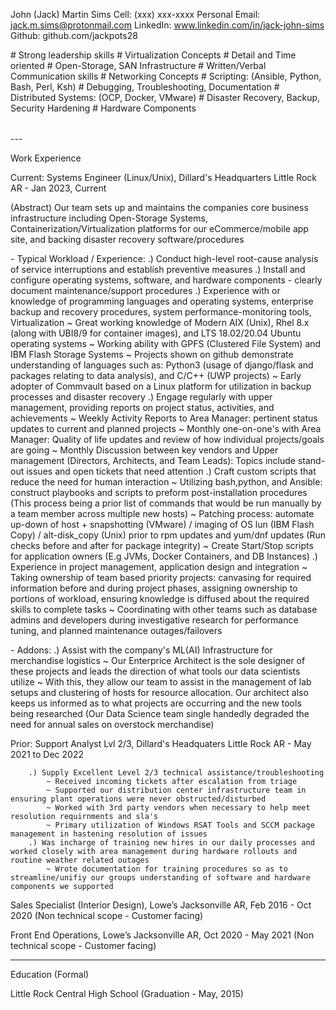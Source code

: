 John (Jack) Martin Sims
Cell: (xxx) xxx-xxxx
Personal Email: jack.m.sims@protonmail.com
LinkedIn: www.linkedin.com/in/jack-john-sims
Github: github.com/jackpots28

<table>
# Strong leadership skills						# Virtualization Concepts
# Detail and Time oriented						# Open-Storage, SAN Infrastructure
# Written/Verbal Communication skills			# Networking Concepts
# Scripting: (Ansible, Python, Bash, Perl, Ksh)	# Debugging, Troubleshooting, Documentation
# Distributed Systems: (OCP, Docker, VMware)	# Disaster Recovery, Backup, Security Hardening
# Hardware Components
</table>
---

Work Experience

Current:
Systems Engineer (Linux/Unix), Dillard's Headquarters
Little Rock AR - Jan 2023, Current

(Abstract) Our team sets up and maintains the companies core business infrastructure including Open-Storage Systems, Containerization/Virtualization platforms for our eCommerce/mobile app site, and backing disaster recovery software/procedures
<p>
	- Typical Workload / Experience:
		.) Conduct high-level root-cause analysis of service interruptions and establish preventive measures
		.) Install and configure operating systems, software, and hardware components - clearly document maintenance/support procedures
		.) Experience with or knowledge of programming languages and operating systems, enterprise backup and recovery procedures, system performance-monitoring tools, Virtualization
			~ Great working knowledge of Modern AIX (Unix), Rhel 8.x (along with UBI8/9 for container images), and LTS 18.02/20.04 Ubuntu operating systems
			~ Working ability with GPFS (Clustered File System) and IBM Flash Storage Systems
			~ Projects shown on github demonstrate understanding of languages such as: Python3 (usage of django/flask and packages relating to data analysis), and C/C++ (UWP projects)
			~ Early adopter of Commvault based on a Linux platform for utilization in backup processes and disaster recovery
		.) Engage regularly with upper management, providing reports on project status, activities, and achievements
			~ Weekly Activity Reports to Area Manager: pertinent status updates to current and planned projects
			~ Monthly one-on-one's with Area Manager: Quality of life updates and review of how individual projects/goals are going
			~ Monthly Discussion between key vendors and Upper management (Directors, Architects, and Team Leads): Topics include stand-out issues and open tickets that need attention
		.) Craft custom scripts that reduce the need for human interaction
			~ Utilizing bash,python, and Ansible: construct playbooks and scripts to preform post-installation procedures (This process being a prior list of commands that would be run manually by a team member across multiple new hosts)
			~ Patching process: automate up-down of host + snapshotting (VMware) / imaging of OS lun (IBM Flash Copy) / alt-disk_copy (Unix) prior to rpm updates and yum/dnf updates (Run checks before and after for package integrity)
				~ Create Start/Stop scripts for application owners (E.g JVMs, Docker Containers, and DB Instances)
		.) Experience in project management, application design and integration
			~ Taking ownership of team based priority projects: canvasing for required information before and during project phases, assigning ownership to portions of workload, ensuring knowledge is diffused about the required skills to complete tasks
			~ Coordinating with other teams such as database admins and developers during investigative research for performance tuning, and planned maintenance outages/failovers
</p>
<p>
	- Addons:
		.) Assist with the company's ML(AI) Infrastructure for merchandise logistics
			~ Our Enterprice Architect is the sole designer of these projects and leads the direction of what tools our data scientists utilize
				~ With this, they allow our team to assist in the management of lab setups and clustering of hosts for resource allocation. Our architect also keeps us informed as to what projects are occurring and the new tools being researched (Our Data Science team single handedly degraded the need for annual sales on overstock merchandise)
</p>
Prior:
Support Analyst Lvl 2/3, Dillard's Headquaters
Little Rock AR - May 2021 to Dec 2022

		.) Supply Excellent Level 2/3 technical assistance/troubleshooting
			~ Received incoming tickets after escalation from triage
			~ Supported our distribution center infrastructure team in ensuring plant operations were never obstructed/disturbed
			~ Worked with 3rd party vendors when necessary to help meet resolution requirnments and sla's
			~ Primary utilization of Windows RSAT Tools and SCCM package management in hastening resolution of issues
		.) Was incharge of training new hires in our daily processes and worked closely with area management during hardware rollouts and routine weather related outages
			~ Wrote documentation for training procedures so as to streamline/unifiy our groups understanding of software and hardware components we supported

Sales Specialist (Interior Design), Lowe’s 
Jacksonville AR, Feb 2016 - Oct 2020 
(Non technical scope - Customer facing)

Front End Operations, Lowe’s 
Jacksonville AR, Oct 2020 - May 2021
(Non technical scope - Customer facing)

---

Education (Formal)

Little Rock Central High School (Graduation - May, 2015)
